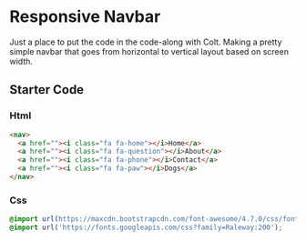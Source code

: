# Responsive Navbar

Just a place to put the code in the code-along with Colt. Making a pretty simple navbar that goes from horizontal to vertical layout based on screen width.

## Starter Code

### Html

```html
<nav>
  <a href=""><i class="fa fa-home"></i>Home</a>
  <a href=""><i class="fa fa-question"></i>About</a>
  <a href=""><i class="fa fa-phone"></i>Contact</a>
  <a href=""><i class="fa fa-paw"></i>Dogs</a>
</nav>
```

### Css

```css
@import url(https://maxcdn.bootstrapcdn.com/font-awesome/4.7.0/css/font-awesome.min.css);
@import url('https://fonts.googleapis.com/css?family=Raleway:200');
```
